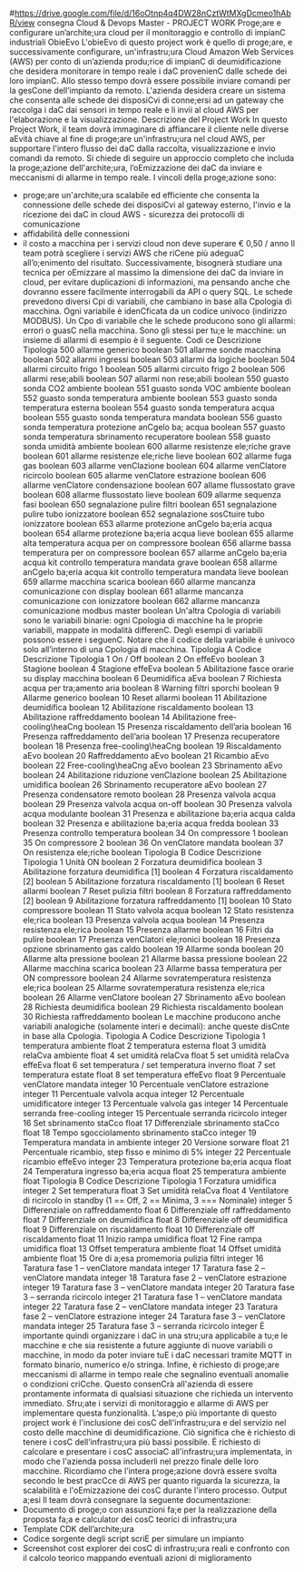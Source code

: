 #https://drive.google.com/file/d/16oOtnp4q4DW28nCztWtMXgDcmeo1hAbR/view consegna
Cloud & Devops Master - PROJECT WORK
Proge;are e configurare un’archite;ura cloud per il monitoraggio e
controllo di impianC industriali
ObieEvo
L'obieEvo di questo project work è quello di proge;are, e successivamente configurare,
un'infrastru;ura Cloud Amazon Web Services (AWS) per conto di un’azienda produ;rice di
impianC di deumidificazione che desidera monitorare in tempo reale i daC provenienC dalle
schede dei loro impianC. Allo stesso tempo dovrà essere possibile inviare comandi per la
gesCone dell’impianto da remoto. L'azienda desidera creare un sistema che consenta alle
schede dei disposiCvi di conne;ersi ad un gateway che raccolga i daC dai sensori in tempo
reale e li invii al cloud AWS per l'elaborazione e la visualizzazione.
Descrizione del Project Work
In questo Project Work, il team dovrà immaginare di affiancare il cliente nelle diverse aEvità
chiave al fine di proge;are un'infrastru;ura nel cloud AWS, per supportare l'intero flusso dei
daC dalla raccolta, visualizzazione e invio comandi da remoto.
Si chiede di seguire un approccio completo che includa la proge;azione dell'archite;ura,
l’oEmizzazione dei daC da inviare e meccanismi di allarme in tempo reale.
I vincoli della proge;azione sono:
- proge;are un'archite;ura scalabile ed efficiente che consenta la connessione delle
schede dei disposiCvi al gateway esterno, l'invio e la ricezione dei daC in cloud AWS -
sicurezza dei protocolli di comunicazione
- affidabilità delle connessioni
- il costo a macchina per i servizi cloud non deve superare € 0,50 / anno Il team
potrà scegliere i servizi AWS che riCene più adeguaC all’o;enimento del risultato.
Successivamente, bisognerà studiare una tecnica per oEmizzare al massimo la dimensione
dei daC da inviare in cloud, per evitare duplicazioni di informazioni, ma pensando anche che
dovranno essere facilmente interrogabili da API o query SQL.
Le schede prevedono diversi Cpi di variabili, che cambiano in base alla Cpologia di macchina.
Ogni variabile è idenCficata da un codice univoco (indirizzo MODBUS).
Un Cpo di variabile che le schede producono sono gli allarmi: errori o guasC nella macchina.
Sono gli stessi per tu;e le macchine: un insieme di allarmi di esempio è il seguente.
Codi
ce
Descrizione Tipologia
500 allarme generico boolean
501 allarme sonde macchina boolean
502 allarmi ingressi boolean
503 allarmi da logiche boolean
504 allarmi circuito frigo 1 boolean
505 allarmi circuito frigo 2 boolean
506 allarmi rese;abili boolean
507 allarmi non rese;abili boolean
550 guasto sonda CO2 ambiente boolean
551 guasto sonda VOC ambiente boolean
552 guasto sonda temperatura ambiente boolean
553 guasto sonda temperatura esterna boolean
554 guasto sonda temperatura acqua boolean
555 guasto sonda temperatura mandata boolean
556 guasto sonda temperatura protezione anCgelo ba; acqua boolean
557 guasto sonda temperatura sbrinamento recuperatore boolean
558 guasto sonda umidità ambiente boolean
600 allarme resistenze ele;riche grave boolean
601 allarme resistenze ele;riche lieve boolean
602 allarme fuga gas boolean
603 allarme venClazione boolean
604 allarme venClatore ricircolo boolean
605 allarme venClatore estrazione boolean
606 allarme venClatore condensazione boolean
607 allame flussostato grave boolean
608 allarme flussostato lieve boolean
609 allarme sequenza fasi boolean
650 segnalazione pulire filtri boolean
651 segnalazione pulire tubo ionizzatore boolean
652 segnalazione sosCtuire tubo ionizzatore boolean
653 allarme protezione anCgelo ba;eria acqua boolean
654 allarme protezione ba;eria acqua lieve boolean
655 allarme alta temperatura acqua per on compressore boolean
656 allarme bassa temperatura per on compressore boolean
657 allarme anCgelo ba;eria acqua kit controllo temperatura mandata grave boolean
658 allarme anCgelo ba;eria acqua kit controllo temperatura mandata lieve boolean
659 allarme macchina scarica boolean
660 allarme mancanza comunicazione con display boolean
661 allarme mancanza comunicazione con ionizzatore boolean
662 allarme mancanza comunicazione modbus master boolean
Un'altra Cpologia di variabili sono le variabili binarie: ogni Cpologia di macchine ha le proprie
variabili, mappate in modalità differenC. Degli esempi di variabili possono essere i seguenC.
Notare che il codice della variabile è univoco solo all’interno di una Cpologia di macchina.
Tipologia A
Codice Descrizione Tipologia
1 On / Off boolean
2 On effeEvo boolean
3 Stagione boolean
4 Stagione effeEva boolean
5 Abilitazione fasce orarie su display macchina boolean
6 Deumidifica aEva boolean
7 Richiesta acqua per tra;amento aria boolean
8 Warning filtri sporchi boolean
9 Allarme generico boolean
10 Reset allarmi boolean
11 Abilitazione deumidifica boolean
12 Abilitazione riscaldamento boolean
13 Abilitazione raffreddamento boolean
14 Abilitazione free-cooling\heaCng boolean
15 Presenza riscaldamento dell’aria boolean
16 Presenza raffreddamento dell’aria boolean
17 Presenza recuperatore boolean
18 Presenza free-cooling\heaCng boolean
19 Riscaldamento aEvo boolean
20 Raffreddamento aEvo boolean
21 Ricambio aEvo boolean
22 Free-cooling\heaCng aEvo boolean
23 Sbrinamento aEvo boolean
24 Abilitazione riduzione venClazione boolean
25 Abilitazione umidifica boolean
26 Sbrinamento recuperatore aEvo boolean
27 Presenza condensatore remoto boolean
28 Presenza valvola acqua boolean
29 Presenza valvola acqua on-off boolean
30 Presenza valvola acqua modulante boolean
31 Presenza e abilitazione ba;eria acqua calda boolean
32 Presenza e abilitazione ba;eria acqua fredda boolean
33 Presenza controllo temperatura boolean
34 On compressore 1 boolean
35 On compressore 2 boolean
36 On venClatore mandata boolean
37 On resistenza ele;riche boolean
Tipologia B
Codice Descrizione Tipologia
1 Unità ON boolean
2 Forzatura deumidifica boolean
3 Abilitazione forzatura deumidifica [1] boolean
4 Forzatura riscaldamento [2] boolean
5 Abilitazione forzatura riscaldamento [1] boolean
6 Reset allarmi boolean
7 Reset pulizia filtri boolean
8 Forzatura raffreddamento [2] boolean
9 Abilitazione forzatura raffreddamento [1] boolean
10 Stato compressore boolean
11 Stato valvola acqua boolean
12 Stato resistenza ele;rica boolean
13 Presenza valvola acqua boolean
14 Presenza resistenza ele;rica boolean
15 Presenza allarme boolean
16 Filtri da pulire boolean
17 Presenza venClatori ele;ronici boolean
18 Presenza opzione sbrinamento gas caldo boolean
19 Allarme sonda boolean
20 Allarme alta pressione boolean
21 Allarme bassa pressione boolean
22 Allarme macchina scarica boolean
23 Allarme bassa temperatura per ON compressore boolean
24 Allarme sovratemperatura resistenza ele;rica boolean
25 Allarme sovratemperatura resistenza ele;rica boolean
26 Allarme venClatore boolean
27 Sbrinamento aEvo boolean
28 Richiesta deumidifica boolean
29 Richiesta riscaldamento boolean
30 Richiesta raffreddamento boolean
Le macchine producono anche variabili analogiche (solamente interi e decimali): anche
queste disCnte in base alla Cpologia.
Tipologia A
Codice Descrizione Tipologia
1 temperatura ambiente float
2 temperatura esterna float
3 umidità relaCva ambiente float
4 set umidità relaCva float
5 set umidità relaCva effeEva float
6 set temperatura / set temperatura inverno float
7 set temperatura estate float
8 set temperatura effeEvo float
9 Percentuale venClatore mandata integer
10 Percentuale venClatore estrazione integer
11 Percentuale valvola acqua integer
12 Percentuale umidificatore integer
13 Percentuale valvola gas integer
14 Percentuale serranda free-cooling integer
15 Percentuale serranda ricircolo integer
16 Set sbrinamento staCco float
17 Differenziale sbrinamento staCco float
18 Tempo sgocciolamento sbrinamento staCco integer
19 Temperatura mandata in ambiente integer
20 Versione sorware float
21 Percentuale ricambio, step fisso e minimo di 5% integer
22 Percentuale ricambio effeEvo integer
23 Temperatura protezione ba;eria acqua float
24 Temperatura ingresso ba;eria acqua float
25 temperatura ambiente float
Tipologia B
Codice Descrizione Tipologia
1 Forzatura umidifica integer
2 Set temperatura float
3 Set umidità relaCva float
4 Ventilatore di ricircolo in standby (1 == Off, 2 == Minima, 3 === Nominale) integer
5 Differenziale on raffreddamento float
6 Differenziale off raffreddamento float
7 Differenziale on deumidifica float
8 Differenziale off deumidifica float
9 Differenziale on riscaldamento float
10 Differenziale off riscaldamento float
11 Inizio rampa umidifica float
12 Fine rampa umidifica float
13 Offset temperatura ambiente float
14 Offset umidità ambiente float
15 Ore di a;esa promemoria pulizia filtri integer
16 Taratura fase 1 – venClatore mandata integer
17 Taratura fase 2 – venClatore mandata integer
18 Taratura fase 2 – venClatore estrazione integer
19 Taratura fase 3 – venClatore mandata integer
20 Taratura fase 3 – serranda ricircolo integer
21 Taratura fase 1 – venClatore mandata integer
22 Taratura fase 2 – venClatore mandata integer
23 Taratura fase 2 – venClatore estrazione integer
24 Taratura fase 3 – venClatore mandata integer
25 Taratura fase 3 – serranda ricircolo integer
È importante quindi organizzare i daC in una stru;ura applicabile a tu;e le macchine e che sia
resistente a future aggiunte di nuove variabili o macchine, in modo da poter inviare tuE i daC
necessari tramite MQTT in formato binario, numerico e/o stringa.
Infine, è richiesto di proge;are meccanismi di allarme in tempo reale che segnalino eventuali
anomalie o condizioni criCche. Questo consenCrà all'azienda di essere prontamente
informata di qualsiasi situazione che richieda un intervento immediato. Sfru;ate i servizi di
monitoraggio e allarme di AWS per implementare questa funzionalità.
L’aspe;o più importante di questo project work è l'inclusione dei cosC dell'infrastru;ura e del
servizio nel costo delle macchine di deumidificazione. Ciò significa che è richiesto di tenere i
cosC dell’infrastru;ura più bassi possibile.
È richiesto di calcolare e presentare i cosC associaC all'infrastru;ura implementata, in modo
che l'azienda possa includerli nel prezzo finale delle loro macchine.
Ricordiamo che l’intera proge;azione dovrà essere svolta secondo le best pracCce di AWS per
quanto riguarda la sicurezza, la scalabilità e l'oEmizzazione dei cosC durante l'intero
processo.
Output a;esi
Il team dovrà consegnare la seguente documentazione:
- Documento di proge;o con assunzioni fa;e per la realizzazione della proposta fa;a e
calculator dei cosC teorici di infrastru;ura
- Template CDK dell’archite;ura
- Codice sorgente degli script scriE per simulare un impianto
- Screenshot cost explorer dei cosC di infrastru;ura reali e confronto con il calcolo teorico
mappando eventuali azioni di miglioramento
